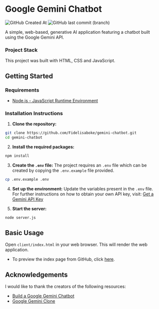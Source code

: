 # Google Gemini Chatbot
![GitHub Created At][github-created-at] ![GitHub last commit (branch)][github-last-commit-main]

[github-created-at]: https://img.shields.io/github/created-at/Fidelisaboke/gemini-chatbot
[github-last-commit-main]: https://img.shields.io/github/last-commit/Fidelisaboke/gemini-chatbot/main
A simple, web-based, generative AI application featuring a chatbot built using the Google Gemini API.

### Project Stack
This project was built with HTML, CSS and JavaScript.

## Getting Started
### Requirements
- [Node.js - JavaScript Runtime Environment](https://nodejs.org/)

### Installation Instructions
1. **Clone the repository:**
```bash
git clone https://github.com/Fidelisaboke/gemini-chatbot.git
cd gemini-chatbot
```

2. **Install the required packages:**
```bash
npm install
```

3. **Create the `.env` file:** The project requires an `.env` file which can be created by copying the `.env.example` file provided.
```bash
cp .env.example .env
```

4. **Set up the environment:** Update the variables present in the  `.env` file. For further instructions on how to obtain your own API key, visit: [Get a Gemini API Key](https://ai.google.dev/gemini-api/docs/api-key)

5. **Start the server:**
```bash
node server.js
```

## Basic Usage
Open `client/index.html` in your web browser. This will render the web application.
- To preview the index page from GitHub, click [here](https://fidelisaboke.github.io/gemini-chatbot/client/index.html).

## Acknowledgements
I would like to thank the creators of the following resources:

- [Build a Google Gemini Chatbot](https://www.codingnepalweb.com/google-gemini-chatbot-html-css-javascript/)
- [Google Gemini Clone](https://github.com/AsmrProg-YT/100-days-of-javascript/tree/master/Day%20%2378%20-%20Google%20Gemini%20Clone)
